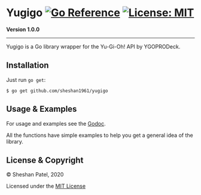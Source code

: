 # Yugigo [![Go Reference](https://pkg.go.dev/badge/github.com/FruitPunchSamurai1961/yugigo.svg)](https://pkg.go.dev/github.com/FruitPunchSamurai1961/yugigo) [![License: MIT](https://img.shields.io/badge/License-MIT-yellow.svg)](https://github.com/Fruit-Punch-Samurai-1961/yugigo/blob/master/LICENSE)

**Version 1.0.0**
________________________________________________________

Yugigo is a Go library wrapper for the Yu-Gi-Oh! API by YGOPRODeck.

## Installation

Just run `go get`:

```
$ go get github.com/sheshan1961/yugigo
```

## Usage & Examples

For usage and examples see the [Godoc](https://pkg.go.dev/github.com/sheshan1961/yugigo).

All the functions have simple examples to help you get a general idea of the library.

## License & Copyright

© Sheshan Patel, 2020

Licensed under the [MIT License](https://github.com/Fruit-Punch-Samurai-1961/yugigo/blob/master/LICENSE)